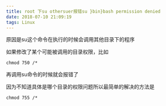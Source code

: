 ```yaml
---
title: root 下su othersuer报错su }bin}bash permission denied
date: 2018-07-10 21:09:19
tags: Linux
---
```

原因是su这个命令在执行的时候会调用其他目录下的程序

如果修改了某个可能被调用的目录权限，比如

    chmod 750 /*
再调用su命令的时候就会报错了

因为不知道具体是哪个目录的权限问题所以最简单的解决的方法是

    chmod 755 /*